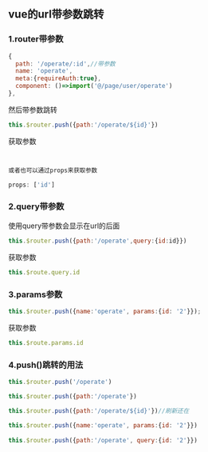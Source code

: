 ## vue的url带参数跳转

### 1.router带参数

```js
{
  path: '/operate/:id',//带参数
  name: 'operate',
  meta:{requireAuth:true},
  component: ()=>import('@/page/user/operate')
},
```

然后带参数跳转

```js
this.$router.push({path:'/operate/${id}'})
```

获取参数

```js


或者也可以通过props来获取参数

props: ['id']
```

### 2.query带参数

使用query带参数会显示在url的后面

```js
this.$router.push({path:'/operate',query:{id:id}})
```

获取参数

```js
this.$route.query.id
```

### 3.params参数

```js
this.$router.push({name:'operate', params:{id: '2'}});
```

获取参数

```js
this.$route.params.id
```

### 4.push()跳转的用法

```js
this.$router.push('/operate')

this.$router.push({path:'/operate'})

this.$router.push({path:'/operate/${id}'})//刷新还在
 
this.$router.push({name:'operate', params:{id: '2'}})
 
this.$router.push({path:'/operate', query:{id: '2'}})
```

